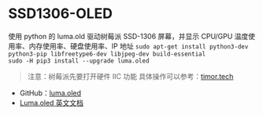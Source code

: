 # SSD1306-OLED
使用 python 的 luma.old 驱动树莓派 SSD-1306 屏幕，并显示 CPU/GPU 温度使用率、内存使用率、硬盘使用率、IP 地址
```sudo apt-get install python3-dev python3-pip libfreetype6-dev libjpeg-dev build-essential```  
```sudo -H pip3 install --upgrade luma.oled```  
> 注意：树莓派先要打开硬件 IIC 功能 具体操作可以参考：[timor.tech](http://timor.tech/mcu/oled/rpi-ssd1306-python.html)

* GitHub：[luma.oled](https://github.com/rm-hull/luma.oled)
* [Luma.oled 英文文档](https://luma-oled.readthedocs.io/en/latest/intro.html)
